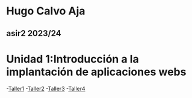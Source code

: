 # Hugo Calvo Aja
## asir2 2023/24
# Unidad 1:Introducción a la implantación de aplicaciones webs
-[Taller1](https://github.com/vNoxpe/prueba_HugoCalvo/blob/main/taller1.md)
-[Taller2](https://github.com/vNoxpe/prueba_HugoCalvo/blob/main/taller2.md)
-[Taller3](https://github.com/vNoxpe/prueba_HugoCalvo/blob/main/taller3.md)
-[Taller4](https://github.com/vNoxpe/prueba_HugoCalvo/blob/main/taller4.md)
